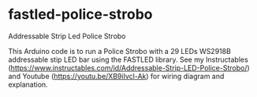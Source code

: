 # fastled-police-strobo
Addressable Strip Led Police Strobo

This Arduino code is to run a Police Strobo with a 29 LEDs WS2918B addressable stip LED bar using the FASTLED library.
See my Instructables (https://www.instructables.com/id/Addressable-Strip-LED-Police-Strobo/) and Youtube (https://youtu.be/XB9iIvcl-Ak) for wiring diagram and explanation.
